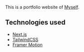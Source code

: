 This is a portfolio website of [Myself](https://suzanrana.com.np/).

## Technologies used

- [Next.js](https://nextjs.org/)
- [TailwindCSS](https://tailwindcss.com/)
- [Framer Motion](https://www.framer.com/motion/)
